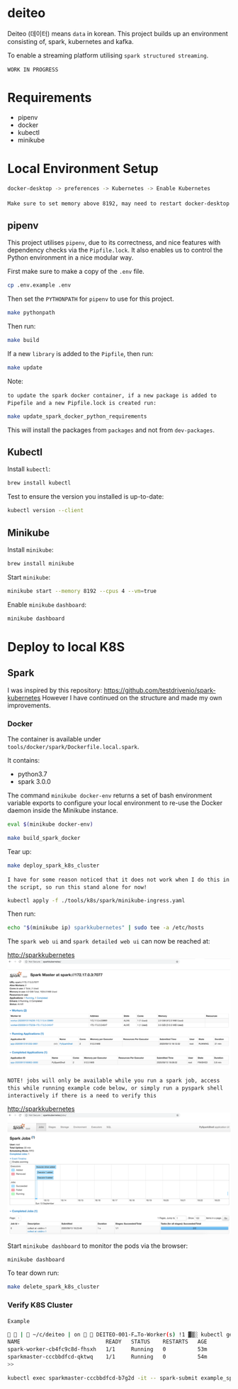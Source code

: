 # deiteo

Deiteo (데이터) means `data` in korean. This project builds up an environment consisting of, spark,
kubernetes and kafka.

To enable a streaming platform utilising `spark structured streaming`.

`WORK IN PROGRESS`

# Requirements

* pipenv
* docker
* kubectl
* minikube

# Local Environment Setup

```bash
docker-desktop -> preferences -> Kubernetes -> Enable Kubernetes

Make sure to set memory above 8192, may need to restart docker-desktop
```

## pipenv

This project utilises `pipenv`, due to its correctness, and nice features with dependency checks
via the `Pipfile.lock`. It also enables us to control the Python environment in a nice modular
way.

First make sure to make a copy of the `.env` file.

```bash
cp .env.example .env
```

Then set the `PYTHONPATH` for `pipenv` to use for this project.
```bash
make pythonpath
```

Then run:

```bash
make build
```

If a new `library` is added to the `Pipfile`, then run:

```bash
make update
```

Note:

`to update the spark docker container, if a new package is added to Pipefile and a new Pipfile.lock is created run:`

```bash
make update_spark_docker_python_requirements
```

This will install the packages from `packages` and not from `dev-packages`.

## Kubectl

Install `kubectl`:
```bash
brew install kubectl
```

Test to ensure the version you installed is up-to-date:
```bash
kubectl version --client
```

## Minikube

Install `minikube`:
```bash
brew install minikube
```

Start `minikube`:
```bash
minikube start --memory 8192 --cpus 4 --vm=true
```

Enable `minikube` `dashboard`:
```bash
minikube dashboard
```

# Deploy to local K8S

## Spark

I was inspired by this repository: https://github.com/testdrivenio/spark-kubernetes
However I have continued on the structure and made my own improvements.

### Docker

The container is available under `tools/docker/spark/Dockerfile.local.spark`.

It contains:

* python3.7
* spark 3.0.0

The command `minikube docker-env` returns a set of bash environment variable exports to configure
your local environment to re-use the Docker daemon inside the Minikube instance.
```bash
eval $(minikube docker-env)
```

```bash
make build_spark_docker
```

Tear up:
```bash
make deploy_spark_k8s_cluster
```

`I have for some reason noticed that it does not work when I do this in the script, so run this
stand alone for now!`

```bash
kubectl apply -f ./tools/k8s/spark/minikube-ingress.yaml
```

Then run:

```bash
echo "$(minikube ip) sparkkubernetes" | sudo tee -a /etc/hosts
```

The `spark web ui` and `spark detailed web ui` can now be reached at:

[http://sparkkubernetes](http://sparkkubernetes/)
![alt text](img/sparkui.png)

`NOTE! jobs will only be available while you run a spark job, access this while running example
code below, or simply run a pyspark shell interactively if there is a need to verify this`

[http://sparkkubernetes](http://sparkkubernetes/jobs)
![alt text](img/detailedsparkui.png)

Start `minikube dashboard` to monitor the pods via the browser:
```bash
minikube dashboard
```

To tear down run:
```bash
make delete_spark_k8s_cluster
```

### Verify K8S Cluster

`Example`

```bash
  |  ~/c/deiteo | on   DEITEO-001-F…To-Worker(s) !1 ▓▒░ kubectl get pods
NAME                           READY   STATUS    RESTARTS   AGE
spark-worker-cb4fc9c8d-fhsxh   1/1     Running   0          53m
sparkmaster-cccbbdfcd-qktwq    1/1     Running   0          54m
>>
```

```bash
kubectl exec sparkmaster-cccbbdfcd-b7g2d -it -- spark-submit example_spark.py
```

